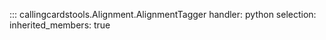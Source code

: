 ::: callingcardstools.Alignment.AlignmentTagger
    handler: python
    selection:   
	    inherited_members: true